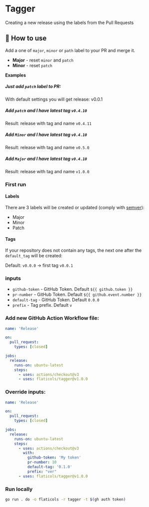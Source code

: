 # Tagger

Creating a new release using the labels from the Pull Requests

## 🚀 How to use

Add a one of `major`, `minor` or `path` label to your PR and merge it.

-  **Major** - reset `minor` and `patch`
-  **Minor** - reset `patch`

**Examples**

##### Just add `patch` label to PR:
  With default settings you will get release: v0.0.1

##### Add `patch` and I have latest tag `v0.4.10`
  Result: release with tag and name `v0.4.11`
  
##### Add `Minor` and I have latest tag `v0.4.10`
  Result: release with tag and name `v0.5.0`
  
##### Add `Major` and I have latest tag `v0.4.10`
  Result: release with tag and name `v1.0.0`


### First run

#### Labels

There are 3 labels will be created or updated (comply with [semver](https://semver.org)):

  - Major
  - Minor
  - Patch

#### Tags

If your repository does not contain any tags, the next one after the `default_tag` will be created:

Default: `v0.0.0` -> first tag `v0.0.1`

### inputs

 - `github-token` - GitHub Token. Default `${{ github.token }}`
 - `pr-number` - GitHub Token. Default `${{ github.event.number }}`
 - `default-tag` - GitHub Token. Default `0.0.0`
 - `prefix` - Tag prefix. Default `v`

### Add new GitHub Action Workflow file:

```yaml
name: 'Release'

on:
  pull_request:
    types: [closed]

jobs:
  release:
    runs-on: ubuntu-latest
    steps:
      - uses: actions/checkout@v3
      - uses: flaticols/tagger@v1.0.0
```

### Override inputs:

```yaml
name: 'Release'

on:
  pull_request:
    types: [closed]

jobs:
  release:
    runs-on: ubuntu-latest
    steps:
      - uses: actions/checkout@v3
        with:
          github-token: 'My token'
          pr-number: 10
          default-tag: '0.1.0'
          prefix: "ver"
      - uses: flaticols/tagger@v1.0.0
```

### Run locally

```bash
go run . do -o flaticols -r tagger -t $(gh auth token)
```